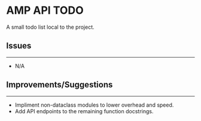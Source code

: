 # AMP API TODO

A small todo list local to the project.

## Issues

---

- N/A

## Improvements/Suggestions

---

- Impliment non-dataclass modules to lower overhead and speed.
- Add API endpoints to the remaining function docstrings.
